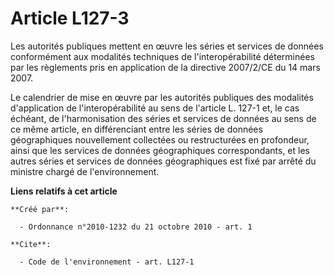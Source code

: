 # Article L127-3

Les autorités publiques mettent en œuvre les séries et services de données conformément aux modalités techniques de
l'interopérabilité déterminées par les règlements pris en application de la directive 2007/2/CE du 14 mars 2007. 

Le calendrier de mise en œuvre par les autorités publiques des modalités d'application de l'interopérabilité au sens de
l'article L. 127-1 et, le cas échéant, de l'harmonisation des séries et services de données au sens de ce même article, en
différenciant entre les séries de données géographiques nouvellement collectées ou restructurées en profondeur, ainsi que les
services de données géographiques correspondants, et les autres séries et services de données géographiques est fixé par
arrêté du ministre chargé de l'environnement.

**Liens relatifs à cet article**

	**Créé par**:

	  - Ordonnance n°2010-1232 du 21 octobre 2010 - art. 1

	**Cite**:

	  - Code de l'environnement - art. L127-1
